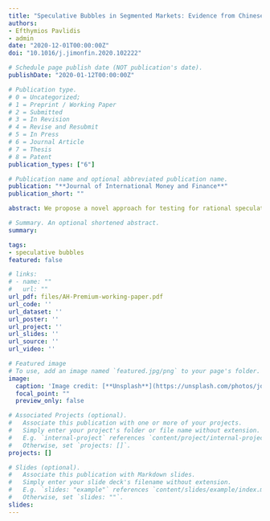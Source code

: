 ```yaml
---
title: "Speculative Bubbles in Segmented Markets: Evidence from Chinese Cross-Listed Stocks"
authors:
- Efthymios Pavlidis
- admin
date: "2020-12-01T00:00:00Z"
doi: "10.1016/j.jimonfin.2020.102222"

# Schedule page publish date (NOT publication's date).
publishDate: "2020-01-12T00:00:00Z"

# Publication type.
# 0 = Uncategorized; 
# 1 = Preprint / Working Paper 
# 2 = Submitted
# 3 = In Revision
# 4 = Revise and Resubmit
# 5 = In Press
# 6 = Journal Article
# 7 = Thesis 
# 8 = Patent
publication_types: ["6"]

# Publication name and optional abbreviated publication name.
publication: "**Journal of International Money and Finance**"
publication_short: ""

abstract: We propose a novel approach for testing for rational speculative bubbles in segmented capital markets. The basic idea is that, under capital controls, heterogeneity of speculative expectations across international equity markets causes financial assets with identical cash flow promises to trade at different prices. Because these deviations from the law of one price inherit the properties of the speculative bubble process, they display periods of explosive dynamics and have predictive power for future movements in equity prices in sample. These two hypotheses can be examined empirically using sequential unit root tests and predictive regressions. An attractive feature of this approach for bubble detection is that it does not require the specification of a model for market fundamentals, thus mitigating the well-known joint hypothesis problem. The focus of the paper is on mainland Chinese companies that cross list shares in Hong Kong. China is an ideal setting for our analysis because of the significant restrictions on capital movements imposed by the authorities and the turbulent behaviour of its stock market over the last decades.

# Summary. An optional shortened abstract.
summary: 

tags:
- speculative bubbles
featured: false

# links:
# - name: ""
#   url: ""
url_pdf: files/AH-Premium-working-paper.pdf
url_code: ''
url_dataset: ''
url_poster: ''
url_project: ''
url_slides: ''
url_source: ''
url_video: ''

# Featured image
# To use, add an image named `featured.jpg/png` to your page's folder. 
image:
  caption: 'Image credit: [**Unsplash**](https://unsplash.com/photos/jdD8gXaTZsc)'
  focal_point: ""
  preview_only: false

# Associated Projects (optional).
#   Associate this publication with one or more of your projects.
#   Simply enter your project's folder or file name without extension.
#   E.g. `internal-project` references `content/project/internal-project/index.md`.
#   Otherwise, set `projects: []`.
projects: []

# Slides (optional).
#   Associate this publication with Markdown slides.
#   Simply enter your slide deck's filename without extension.
#   E.g. `slides: "example"` references `content/slides/example/index.md`.
#   Otherwise, set `slides: ""`.
slides: 
---
```




<!-- {{% alert note %}}
Click the *Cite* button above to demo the feature to enable visitors to import publication metadata into their reference management software.
{{% /alert %}}

{{% alert note %}}
Click the *Slides* button above to demo Academic's Markdown slides feature.
{{% /alert %}}

Supplementary notes can be added here, including [code and math](https://sourcethemes.com/academic/docs/writing-markdown-latex/). --!>

